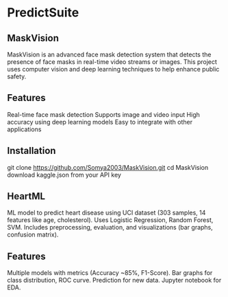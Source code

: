 # PredictSuite

## MaskVision
MaskVision is an advanced face mask detection system that detects the presence of face masks in real-time video streams or images. This project uses computer vision and deep learning techniques to help enhance public safety. 
## Features 
Real-time face mask detection 
Supports image and video input 
High accuracy using deep learning models 
Easy to integrate with other applications 
## Installation 
git clone https://github.com/Somya2003/MaskVision.git 
cd MaskVision 
download kaggle.json from your API key

## HeartML
ML model to predict heart disease using UCI dataset (303 samples, 14 features like age, cholesterol). Uses Logistic Regression, Random Forest, SVM. Includes preprocessing, evaluation, and visualizations (bar graphs, confusion matrix).

## Features
Multiple models with metrics (Accuracy ~85%, F1-Score).
Bar graphs for class distribution, ROC curve.
Prediction for new data.
Jupyter notebook for EDA.

